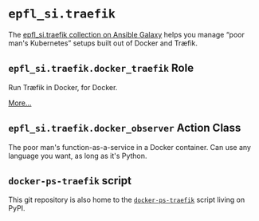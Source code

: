 # `epfl_si.traefik`

The [epfl_si.traefik collection on Ansible
Galaxy](https://galaxy.ansible.com/epfl_si/traefik) helps you manage
“poor man's Kubernetes” setups built out of Docker and Træfik.

## `epfl_si.traefik.docker_traefik` Role

Run Træfik in Docker, for Docker.

[More...](roles/docker_traefik/README.md)

## `epfl_si.traefik.docker_observer` Action Class

The poor man's function-as-a-service in a Docker container. Can use
any language you want, as long as it's Python.

## `docker-ps-traefik` script

This git repository is also home to the
[`docker-ps-traefik`](https://pypi.org/project/docker_ps_traefik/)
script living on PyPI.
